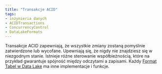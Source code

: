 ```yaml
---
title: "Transakcje ACID"
tags:
- inżynieria danych
- ACIDTransactions
- ConcurrencyControl
- DataLakeFormats
---
```

Transakcje ACID zapewniają, że wszystkie zmiany zostaną pomyślnie zatwierdzone lub wycofane. Upewniają się, że nigdy nie znajdziesz się w niezgodnym stanie. Istnieje różne sterowanie współbieżnością, które na przykład gwarantuje spójność między odczytami a zapisami. Każdy [Format Tabel w Data Lake](notes/format%20tabel%20data%20lake.md) ma inne implementacje i funkcje.